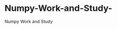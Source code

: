   # Numpy-Work-and-Study-
Numpy Work and Study 
                
                
              
                                  
                  
                                                                               
                                                                                                               
                    
                                            
                       
               
             
                                        
                                      
                                                                                                              
                              
                                                              
                           
